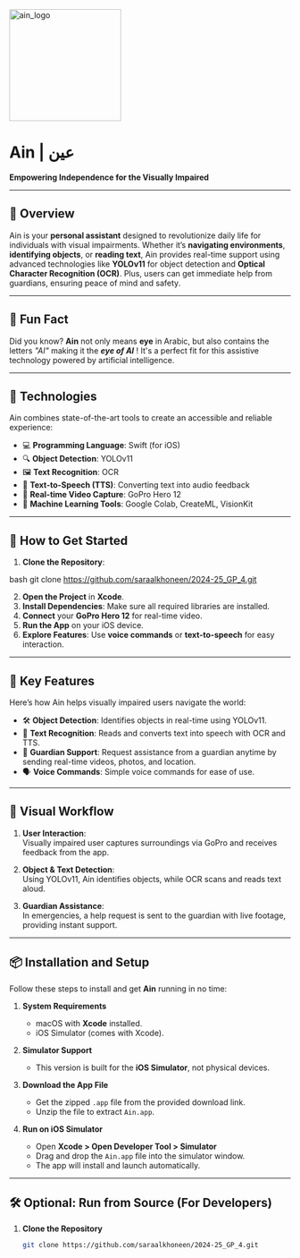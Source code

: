 
<img src="https://github.com/user-attachments/assets/c70c66fe-acf2-4cfe-985f-c1e837ceaec7" alt="ain_logo" width="200"/>

# **Ain | عين**  
**Empowering Independence for the Visually Impaired**

---

## 🌟 Overview  
Ain is your **personal assistant** designed to revolutionize daily life for individuals with visual impairments. Whether it’s **navigating environments**, **identifying objects**, or **reading text**, Ain provides real-time support using advanced technologies like **YOLOv11** for object detection and **Optical Character Recognition (OCR)**. Plus, users can get immediate help from guardians, ensuring peace of mind and safety.

---

## 🧠 Fun Fact  
Did you know? **Ain** not only means **eye** in Arabic, but also contains the letters *"AI"* making it the ***eye of AI*** ! It's a perfect fit for this assistive technology powered by artificial intelligence.

---

## 🔧 Technologies  
Ain combines state-of-the-art tools to create an accessible and reliable experience:

- 💻 **Programming Language**: Swift (for iOS)
- 🔍 **Object Detection**: YOLOv11
- 🖼 **Text Recognition**: OCR
- 🎤 **Text-to-Speech (TTS)**: Converting text into audio feedback
- 🎥 **Real-time Video Capture**: GoPro Hero 12
- 🤖 **Machine Learning Tools**: Google Colab, CreateML, VisionKit

---

## 🚀 How to Get Started  
1. **Clone the Repository**:
   
bash
   git clone https://github.com/saraalkhoneen/2024-25_GP_4.git

2. **Open the Project** in **Xcode**.
3. **Install Dependencies**: Make sure all required libraries are installed.
4. **Connect** your **GoPro Hero 12** for real-time video.
5. **Run the App** on your iOS device.
6. **Explore Features**: Use **voice commands** or **text-to-speech** for easy interaction.

---

## 🎯 Key Features  
Here’s how Ain helps visually impaired users navigate the world:

- 🛠 **Object Detection**: Identifies objects in real-time using YOLOv11.
- 📖 **Text Recognition**: Reads and converts text into speech with OCR and TTS.
- 🤝 **Guardian Support**: Request assistance from a guardian anytime by sending real-time videos, photos, and location.
- 🗣 **Voice Commands**: Simple voice commands for ease of use.

---

## 🎨 Visual Workflow  

1. **User Interaction**:  
   Visually impaired user captures surroundings via GoPro and receives feedback from the app.

2. **Object & Text Detection**:  
   Using YOLOv11, Ain identifies objects, while OCR scans and reads text aloud.

3. **Guardian Assistance**:  
   In emergencies, a help request is sent to the guardian with live footage, providing instant support.

---

## 📦 Installation and Setup

Follow these steps to install and get **Ain** running in no time:

1. **System Requirements**  
   - macOS with **Xcode** installed.  
   - iOS Simulator (comes with Xcode).  

2. **Simulator Support**  
   - This version is built for the **iOS Simulator**, not physical devices.  

3. **Download the App File**  
   - Get the zipped `.app` file from the provided download link.  
   - Unzip the file to extract `Ain.app`.

4. **Run on iOS Simulator**  
   - Open **Xcode > Open Developer Tool > Simulator**  
   - Drag and drop the `Ain.app` file into the simulator window.  
   - The app will install and launch automatically.

---

## 🛠️ Optional: Run from Source (For Developers)

1. **Clone the Repository**  
   ```bash
   git clone https://github.com/saraalkhoneen/2024-25_GP_4.git
